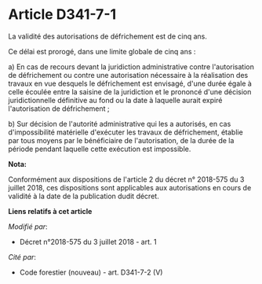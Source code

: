 # Article D341-7-1

La validité des autorisations de défrichement est de cinq ans.

Ce délai est prorogé, dans une limite globale de cinq ans :

a) En cas de recours devant la juridiction administrative contre l'autorisation de défrichement ou contre une autorisation
nécessaire à la réalisation des travaux en vue desquels le défrichement est envisagé, d'une durée égale à celle écoulée entre
la saisine de la juridiction et le prononcé d'une décision juridictionnelle définitive au fond ou la date à laquelle aurait
expiré l'autorisation de défrichement ;

b) Sur décision de l'autorité administrative qui les a autorisés, en cas d'impossibilité matérielle d'exécuter les travaux de
défrichement, établie par tous moyens par le bénéficiaire de l'autorisation, de la durée de la période pendant laquelle cette
exécution est impossible.

**Nota:**

Conformément aux dispositions de l'article 2 du décret n° 2018-575 du 3 juillet 2018, ces dispositions sont applicables aux
autorisations en cours de validité à la date de la publication dudit décret.

**Liens relatifs à cet article**

_Modifié par_:

  - Décret n°2018-575 du 3 juillet 2018 - art. 1

_Cité par_:

  - Code forestier (nouveau) - art. D341-7-2 (V)
